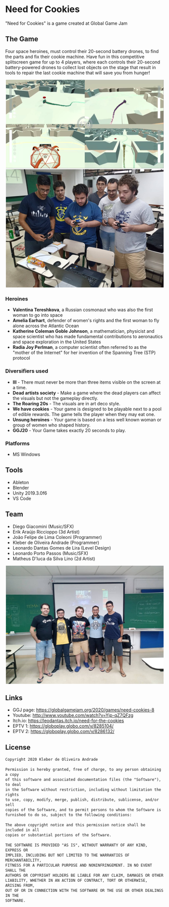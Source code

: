 # Need for Cookies

"Need for Cookies" is a game created at Global Game Jam

## The Game

Four space heroines, must control their 20-second battery drones, to find the parts and fix their cookie machine.
Have fun in this competitive splitscreen game for up to 4 players, where each controls their 20-second battery-powered drones to collect lost objects on the stage that result in tools to repair the last cookie machine that will save you from hunger!

<p align="center">
    <img src="https://github.com/kleberandrade/ggj2020/blob/master/Screenshots/gameplay.png" width="500"/>
    <img src="https://github.com/kleberandrade/ggj2020/blob/master/Screenshots/playtest.jpg" width="500"/>
</p>

### Heroines

* **Valentina Tereshkova**, a Russian cosmonaut who was also the first woman to go into space
* **Amelia Earhart**, defender of women's rights and the first woman to fly alone across the Atlantic Ocean
* **Katherine Coleman Goble Johnson**,  a mathematician, physicist and space scientist who has made fundamental contributions to aeronautics and space exploration in the United States
* **Radia Joy Perlman**,  a computer scientist often referred to as the "mother of the Internet" for her invention of the Spanning Tree (STP) protocol

### Diversifiers used

* **III** - There must never be more than three items visible on the screen at a time. 
* **Dead artists society** - Make a game where the dead players can affect the visuals but not the gameplay directly.
* **The Roaring 20s** - The visuals are in art deco style.
* **We have cookies** - Your game is designed to be playable next to a pool of edible rewards. The game tells the player when they may eat one.
* **Unsung heroines** - Your game is based on a less well known woman or group of women who shaped history.
* **GGJ20** - Your Game takes exactly 20 seconds to play.

### Platforms 

* MS Windows

## Tools

* Ableton
* Blender
* Unity 2019.3.0f6
* VS Code

## Team

* Diego Giacomini (Music/SFX)
* Erik Araújo Riccioppo (3d Artist)
* João Felipe de Lima Coleoni (Programmer)
* Kleber de Oliveira Andrade (Programmer)
* Leonardo Dantas Gomes de Lira (Level Design)
* Leonardo Porto Passos (Music/SFX)
* Matheus D'luca da Silva Lino (2d Artist)

<p align="center">
    <img src="https://github.com/kleberandrade/ggj2020/blob/master/Screenshots/team.jpg" width="500"/>
</p>

## Links

* GGJ page: https://globalgamejam.org/2020/games/need-cookies-8
* Youtube: http://www.youtube.com/watch?v=Yjp-qZ7QFzg
* Itch.io: https://leodantas.itch.io/need-for-the-cookies
* EPTV 1: https://globoplay.globo.com/v/8285104/
* EPTV 2: https://globoplay.globo.com/v/8286132/

## License

    Copyright 2020 Kleber de Oliveira Andrade
    
    Permission is hereby granted, free of charge, to any person obtaining a copy
    of this software and associated documentation files (the "Software"), to deal
    in the Software without restriction, including without limitation the rights
    to use, copy, modify, merge, publish, distribute, sublicense, and/or sell
    copies of the Software, and to permit persons to whom the Software is
    furnished to do so, subject to the following conditions:
    
    The above copyright notice and this permission notice shall be included in all
    copies or substantial portions of the Software.
    
    THE SOFTWARE IS PROVIDED "AS IS", WITHOUT WARRANTY OF ANY KIND, EXPRESS OR
    IMPLIED, INCLUDING BUT NOT LIMITED TO THE WARRANTIES OF MERCHANTABILITY,
    FITNESS FOR A PARTICULAR PURPOSE AND NONINFRINGEMENT. IN NO EVENT SHALL THE
    AUTHORS OR COPYRIGHT HOLDERS BE LIABLE FOR ANY CLAIM, DAMAGES OR OTHER
    LIABILITY, WHETHER IN AN ACTION OF CONTRACT, TORT OR OTHERWISE, ARISING FROM,
    OUT OF OR IN CONNECTION WITH THE SOFTWARE OR THE USE OR OTHER DEALINGS IN THE
    SOFTWARE.
